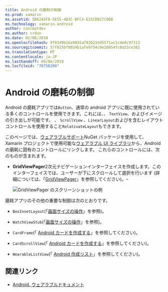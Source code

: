 ```yaml
---
title: Android の磨耗の制御
ms.prod: xamarin
ms.assetid: 5B62A5F8-5E55-4B3C-BFC4-E21CDB27C08B
ms.technology: xamarin-android
author: conceptdev
ms.author: crdun
ms.date: 02/06/2018
ms.openlocfilehash: 9f03d9b16a9035a792623dd5571ac1cde8c9f313
ms.sourcegitcommit: 57f815bf0024b1afe9754c0e28054fc0a53ce302
ms.translationtype: MT
ms.contentlocale: ja-JP
ms.lasthandoff: 09/06/2019
ms.locfileid: "70758200"
---
```

# <a name="android-wear-controls"></a>Android の磨耗の制御

Android の磨耗アプリでは`Button`、通常の android アプリに既に使用されている多くのコントロールを使用できます。これには、、 `TextView`、およびイメージの引き出しが可能です。 、 `ScrollView` 、`LinearLayout`およびを含むレイアウトコントロールを使用すること`RelativateLayout`もできます。

このページでは、[ウェアラブルサポート](https://www.nuget.org/packages/Xamarin.Android.Wear/)NuGet パッケージを使用して、Xamarin プロジェクトで使用可能な[ウェアラブル UI ライブラリ](https://developer.android.com/training/wearables/apps/layouts.html#UiLibrary)から、Android の磨耗に固有のコントロールにリンクします。 これらのコントロールには、次のものが含まれます。

- **GridViewPager**2次元ナビゲーションインターフェイスを作成します。このインターフェイスでは、ユーザーが下にスクロールして選択を行います (詳細については、「[GridViewPager](~/android/wear/user-interface/controls/gridviewpager.md)」を参照してください)。&ndash;

    ![GridViewPager のスクリーンショットの例](images/gridviewpager.png)

磨耗アプリのその他の重要な制御は次のとおりです。

- `BoxInsetLayout`(「[画面サイズの操作](~/android/wear/screen-sizes.md)」を参照)。

- `WatchViewStub`(「[画面サイズの操作](~/android/wear/screen-sizes.md)」を参照)。

- `CardFrame`(「 [Android カードを作成する](https://developer.android.com/training/wearables/ui/cards.html)」を参照してください)。

- `CardScrollView`(「 [Android カードを作成する](https://developer.android.com/training/wearables/ui/cards.html)」を参照してください)。

- `WearableListView`(「 [Android 作成リスト](https://developer.android.com/training/wearables/ui/lists.html)」を参照してください)。

## <a name="related-links"></a>関連リンク

- [Android. ウェアラブルドキュメント](https://developer.android.com/reference/android/support/wearable/view/package-summary.html)
